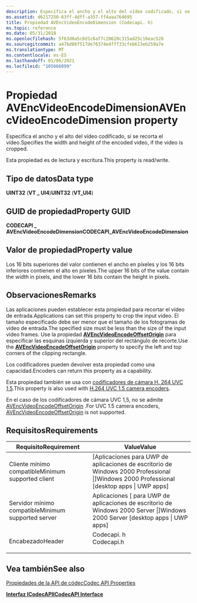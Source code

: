 ```yaml
---
description: Especifica el ancho y el alto del vídeo codificado, si se recorta el vídeo.
ms.assetid: d6217250-63ff-4dff-a357-ff4aaa764695
title: Propiedad AVEncVideoEncodeDimension (Codecapi. h)
ms.topic: reference
ms.date: 05/31/2018
ms.openlocfilehash: 5f63d0a5c0d1c6af7c20620c315ad25c16eac528
ms.sourcegitcommit: a47bd86f517de76374e4fff33cfeb613eb259a7e
ms.translationtype: MT
ms.contentlocale: es-ES
ms.lasthandoff: 01/06/2021
ms.locfileid: "105666099"
---
```

# <a name="avencvideoencodedimension-property"></a><span data-ttu-id="8e367-103">Propiedad AVEncVideoEncodeDimension</span><span class="sxs-lookup"><span data-stu-id="8e367-103">AVEncVideoEncodeDimension property</span></span>

<span data-ttu-id="8e367-104">Especifica el ancho y el alto del vídeo codificado, si se recorta el vídeo.</span><span class="sxs-lookup"><span data-stu-id="8e367-104">Specifies the width and height of the encoded video, if the video is cropped.</span></span>

<span data-ttu-id="8e367-105">Esta propiedad es de lectura y escritura.</span><span class="sxs-lookup"><span data-stu-id="8e367-105">This property is read/write.</span></span>

## <a name="data-type"></a><span data-ttu-id="8e367-106">Tipo de datos</span><span class="sxs-lookup"><span data-stu-id="8e367-106">Data type</span></span>

<span data-ttu-id="8e367-107">**UINT32** (**VT \_ UI4**)</span><span class="sxs-lookup"><span data-stu-id="8e367-107">**UINT32** (**VT\_UI4**)</span></span>

## <a name="property-guid"></a><span data-ttu-id="8e367-108">GUID de propiedad</span><span class="sxs-lookup"><span data-stu-id="8e367-108">Property GUID</span></span>

<span data-ttu-id="8e367-109">**CODECAPI \_ AVEncVideoEncodeDimension**</span><span class="sxs-lookup"><span data-stu-id="8e367-109">**CODECAPI\_AVEncVideoEncodeDimension**</span></span>

## <a name="property-value"></a><span data-ttu-id="8e367-110">Valor de propiedad</span><span class="sxs-lookup"><span data-stu-id="8e367-110">Property value</span></span>

<span data-ttu-id="8e367-111">Los 16 bits superiores del valor contienen el ancho en píxeles y los 16 bits inferiores contienen el alto en píxeles.</span><span class="sxs-lookup"><span data-stu-id="8e367-111">The upper 16 bits of the value contain the width in pixels, and the lower 16 bits contain the height in pixels.</span></span>

## <a name="remarks"></a><span data-ttu-id="8e367-112">Observaciones</span><span class="sxs-lookup"><span data-stu-id="8e367-112">Remarks</span></span>

<span data-ttu-id="8e367-113">Las aplicaciones pueden establecer esta propiedad para recortar el vídeo de entrada.</span><span class="sxs-lookup"><span data-stu-id="8e367-113">Applications can set this property to crop the input video.</span></span> <span data-ttu-id="8e367-114">El tamaño especificado debe ser menor que el tamaño de los fotogramas de vídeo de entrada.</span><span class="sxs-lookup"><span data-stu-id="8e367-114">The specified size must be less than the size of the input video frames.</span></span> <span data-ttu-id="8e367-115">Use la propiedad [**AVEncVideoEncodeOffsetOrigin**](avencvideoencodeoffsetorigin-property.md) para especificar las esquinas izquierda y superior del rectángulo de recorte.</span><span class="sxs-lookup"><span data-stu-id="8e367-115">Use the [**AVEncVideoEncodeOffsetOrigin**](avencvideoencodeoffsetorigin-property.md) property to specify the left and top corners of the clipping rectangle.</span></span>

<span data-ttu-id="8e367-116">Los codificadores pueden devolver esta propiedad como una capacidad.</span><span class="sxs-lookup"><span data-stu-id="8e367-116">Encoders can return this property as a capability.</span></span>

<span data-ttu-id="8e367-117">Esta propiedad también se usa con [codificadores de cámara H. 264 UVC 1,5](/windows/desktop/medfound/camera-encoder-h264-uvc-1-5).</span><span class="sxs-lookup"><span data-stu-id="8e367-117">This property is also used with [H.264 UVC 1.5 camera encoders](/windows/desktop/medfound/camera-encoder-h264-uvc-1-5).</span></span>

<span data-ttu-id="8e367-118">En el caso de los codificadores de cámara UVC 1,5, no se admite [AVEncVideoEncodeOffsetOrigin](avencvideoencodeoffsetorigin-property.md) .</span><span class="sxs-lookup"><span data-stu-id="8e367-118">For UVC 1.5 camera encoders, [AVEncVideoEncodeOffsetOrigin](avencvideoencodeoffsetorigin-property.md) is not supported.</span></span>

## <a name="requirements"></a><span data-ttu-id="8e367-119">Requisitos</span><span class="sxs-lookup"><span data-stu-id="8e367-119">Requirements</span></span>



| <span data-ttu-id="8e367-120">Requisito</span><span class="sxs-lookup"><span data-stu-id="8e367-120">Requirement</span></span> | <span data-ttu-id="8e367-121">Value</span><span class="sxs-lookup"><span data-stu-id="8e367-121">Value</span></span> |
|-------------------------------------|---------------------------------------------------------------------------------------|
| <span data-ttu-id="8e367-122">Cliente mínimo compatible</span><span class="sxs-lookup"><span data-stu-id="8e367-122">Minimum supported client</span></span><br/> | <span data-ttu-id="8e367-123">\[Aplicaciones para UWP de aplicaciones de escritorio de Windows 2000 Professional \|\]</span><span class="sxs-lookup"><span data-stu-id="8e367-123">Windows 2000 Professional \[desktop apps \| UWP apps\]</span></span><br/>                     |
| <span data-ttu-id="8e367-124">Servidor mínimo compatible</span><span class="sxs-lookup"><span data-stu-id="8e367-124">Minimum supported server</span></span><br/> | <span data-ttu-id="8e367-125">Aplicaciones \[ para UWP de aplicaciones de escritorio de Windows 2000 Server \|\]</span><span class="sxs-lookup"><span data-stu-id="8e367-125">Windows 2000 Server \[desktop apps \| UWP apps\]</span></span><br/>                           |
| <span data-ttu-id="8e367-126">Encabezado</span><span class="sxs-lookup"><span data-stu-id="8e367-126">Header</span></span><br/>                   | <dl> <span data-ttu-id="8e367-127"><dt>Codecapi. h</dt></span><span class="sxs-lookup"><span data-stu-id="8e367-127"><dt>Codecapi.h</dt></span></span> </dl> |



## <a name="see-also"></a><span data-ttu-id="8e367-128">Vea también</span><span class="sxs-lookup"><span data-stu-id="8e367-128">See also</span></span>

<dl> <dt>

[<span data-ttu-id="8e367-129">Propiedades de la API de códec</span><span class="sxs-lookup"><span data-stu-id="8e367-129">Codec API Properties</span></span>](codec-api-properties.md)
</dt> <dt>

[<span data-ttu-id="8e367-130">**Interfaz ICodecAPI**</span><span class="sxs-lookup"><span data-stu-id="8e367-130">**ICodecAPI Interface**</span></span>](/windows/desktop/api/Strmif/nn-strmif-icodecapi)
</dt> </dl>

 

